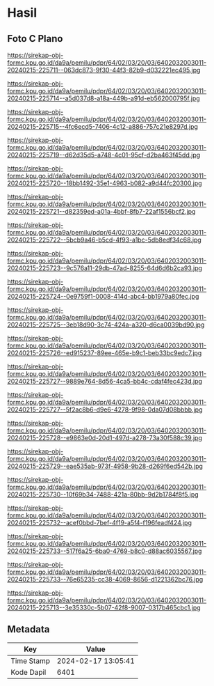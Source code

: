 # Hasil

## Foto C Plano

https://sirekap-obj-formc.kpu.go.id/da9a/pemilu/pdpr/64/02/03/20/03/6402032003011-20240215-225711--063dc873-9f30-44f3-82b9-d032221ec495.jpg

https://sirekap-obj-formc.kpu.go.id/da9a/pemilu/pdpr/64/02/03/20/03/6402032003011-20240215-225714--a5d037d8-a18a-449b-a91d-eb562000795f.jpg

https://sirekap-obj-formc.kpu.go.id/da9a/pemilu/pdpr/64/02/03/20/03/6402032003011-20240215-225715--4fc6ecd5-7406-4c12-a886-757c21e8297d.jpg

https://sirekap-obj-formc.kpu.go.id/da9a/pemilu/pdpr/64/02/03/20/03/6402032003011-20240215-225719--d62d35d5-a748-4c01-95cf-d2ba463f45dd.jpg

https://sirekap-obj-formc.kpu.go.id/da9a/pemilu/pdpr/64/02/03/20/03/6402032003011-20240215-225720--18bb1492-35e1-4963-b082-a9d44fc20300.jpg

https://sirekap-obj-formc.kpu.go.id/da9a/pemilu/pdpr/64/02/03/20/03/6402032003011-20240215-225721--d82359ed-a01a-4bbf-8fb7-22af1556bcf2.jpg

https://sirekap-obj-formc.kpu.go.id/da9a/pemilu/pdpr/64/02/03/20/03/6402032003011-20240215-225722--5bcb9a46-b5cd-4f93-a1bc-5db8edf34c68.jpg

https://sirekap-obj-formc.kpu.go.id/da9a/pemilu/pdpr/64/02/03/20/03/6402032003011-20240215-225723--9c576a11-29db-47ad-8255-64d6d6b2ca93.jpg

https://sirekap-obj-formc.kpu.go.id/da9a/pemilu/pdpr/64/02/03/20/03/6402032003011-20240215-225724--0e9759f1-0008-414d-abc4-bb1979a80fec.jpg

https://sirekap-obj-formc.kpu.go.id/da9a/pemilu/pdpr/64/02/03/20/03/6402032003011-20240215-225725--3eb18d90-3c74-424a-a320-d6ca0039bd90.jpg

https://sirekap-obj-formc.kpu.go.id/da9a/pemilu/pdpr/64/02/03/20/03/6402032003011-20240215-225726--ed915237-89ee-465e-b9c1-beb33bc9edc7.jpg

https://sirekap-obj-formc.kpu.go.id/da9a/pemilu/pdpr/64/02/03/20/03/6402032003011-20240215-225727--9889e764-8d56-4ca5-bb4c-cdaf4fec423d.jpg

https://sirekap-obj-formc.kpu.go.id/da9a/pemilu/pdpr/64/02/03/20/03/6402032003011-20240215-225727--5f2ac8b6-d9e6-4278-9f98-0da07d08bbbb.jpg

https://sirekap-obj-formc.kpu.go.id/da9a/pemilu/pdpr/64/02/03/20/03/6402032003011-20240215-225728--e9863e0d-20d1-497d-a278-73a30f588c39.jpg

https://sirekap-obj-formc.kpu.go.id/da9a/pemilu/pdpr/64/02/03/20/03/6402032003011-20240215-225729--eae535ab-973f-4958-9b28-d269f6ed542b.jpg

https://sirekap-obj-formc.kpu.go.id/da9a/pemilu/pdpr/64/02/03/20/03/6402032003011-20240215-225730--10f69b34-7488-421a-80bb-9d2b1784f8f5.jpg

https://sirekap-obj-formc.kpu.go.id/da9a/pemilu/pdpr/64/02/03/20/03/6402032003011-20240215-225732--acef0bbd-7bef-4f19-a5f4-f196feadf424.jpg

https://sirekap-obj-formc.kpu.go.id/da9a/pemilu/pdpr/64/02/03/20/03/6402032003011-20240215-225733--517f6a25-6ba0-4769-b8c0-d88ac6035567.jpg

https://sirekap-obj-formc.kpu.go.id/da9a/pemilu/pdpr/64/02/03/20/03/6402032003011-20240215-225733--76e65235-cc38-4069-8656-d1221362bc76.jpg

https://sirekap-obj-formc.kpu.go.id/da9a/pemilu/pdpr/64/02/03/20/03/6402032003011-20240215-225713--3e35330c-5b07-42f8-9007-0317b465cbc1.jpg


## Metadata

| Key        | Value               |
| ---------- | ------------------- |
| Time Stamp | 2024-02-17 13:05:41 |
| Kode Dapil | 6401                |



